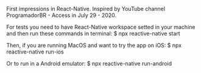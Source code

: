 First impressions in React-Native. Inspired by YouTube channel ProgramadorBR - Access in July 29 - 2020.

For tests you need to have React-Native workspace setted in your machine and then run these commands in terminal:
$ npx reactive-native start

Then, if you are running MacOS and want to try the app on iOS:
$ npx reactive-native run-ios

Or to run in a Android emulator:
$ npx reactive-native run-android
